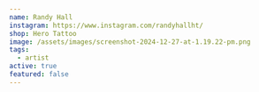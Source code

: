 ```yaml
---
name: Randy Hall
instagram: https://www.instagram.com/randyhallht/
shop: Hero Tattoo
image: /assets/images/screenshot-2024-12-27-at-1.19.22-pm.png
tags:
  - artist
active: true
featured: false
---
```

